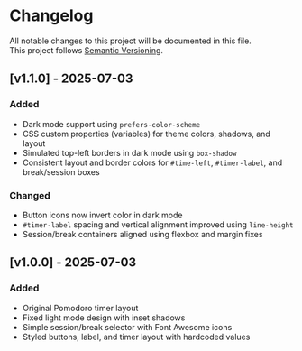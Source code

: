 # Changelog

All notable changes to this project will be documented in this file.  
This project follows [Semantic Versioning](https://semver.org/).


## [v1.1.0] - 2025-07-03

### Added
- Dark mode support using `prefers-color-scheme`
- CSS custom properties (variables) for theme colors, shadows, and layout
- Simulated top-left borders in dark mode using `box-shadow`
- Consistent layout and border colors for `#time-left`, `#timer-label`, and break/session boxes

### Changed
- Button icons now invert color in dark mode
- `#timer-label` spacing and vertical alignment improved using `line-height`
- Session/break containers aligned using flexbox and margin fixes


## [v1.0.0] - 2025-07-03

### Added
- Original Pomodoro timer layout
- Fixed light mode design with inset shadows
- Simple session/break selector with Font Awesome icons
- Styled buttons, label, and timer layout with hardcoded values
